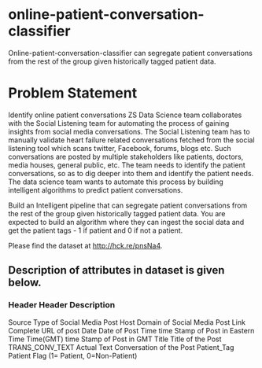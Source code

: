 # online-patient-conversation-classifier
Online-patient-conversation-classifier can segregate patient conversations from the rest of the group given historically tagged patient data.

# Problem Statement
Identify online patient conversations ZS Data Science team collaborates with the Social Listening team for automating the process of gaining insights from social media conversations. 
The Social Listening team has to manually validate heart failure related conversations fetched from the social listening tool which scans twitter, Facebook, forums, blogs etc. Such conversations are posted by multiple stakeholders like patients, doctors, media houses, general public, etc. The team needs to identify the patient conversations, so as to dig deeper into them and identify the patient needs. The data science team wants to automate this process by building intelligent algorithms to predict patient conversations. 

Build an Intelligent pipeline that can segregate patient conversations from the rest of the group given historically tagged patient data. You are expected to build an algorithm where they can ingest the social data and get the patient tags - 1 if patient and 0 if not a patient. 

Please find the dataset at http://hck.re/pnsNa4. 

## Description of attributes in dataset is given below.
### Header            Header Description
Source            Type of Social Media Post
Host              Domain of Social Media Post
Link              Complete URL of post
Date              Date of Post
Time              time Stamp of Post in Eastern Time
Time(GMT)         time Stamp of Post in GMT
Title             Title of the Post
TRANS_CONV_TEXT   Actual Text Conversation of the Post
Patient_Tag       Patient Flag (1= Patient, 0=Non-Patient)
